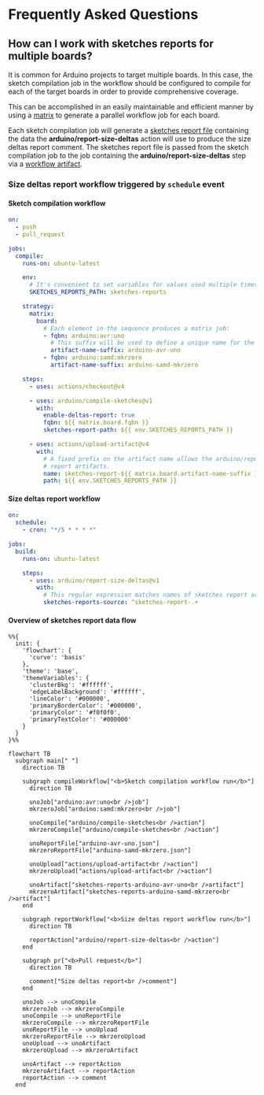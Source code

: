 # Frequently Asked Questions

## How can I work with sketches reports for multiple boards?

It is common for Arduino projects to target multiple boards. In this case, the sketch compilation job in the workflow should be configured to compile for each of the target boards in order to provide comprehensive coverage.

This can be accomplished in an easily maintainable and efficient manner by using a [matrix](https://docs.github.com/actions/using-workflows/workflow-syntax-for-github-actions#jobsjob_idstrategymatrix) to generate a parallel workflow job for each board.

Each sketch compilation job will generate a [sketches report file](https://github.com/arduino/compile-sketches#sketches-report-path) containing the data the **arduino/report-size-deltas** action will use to produce the size deltas report comment. The sketches report file is passed from the sketch compilation job to the job containing the **arduino/report-size-deltas** step via a [workflow artifact](https://docs.github.com/actions/using-workflows/storing-workflow-data-as-artifacts).

### Size deltas report workflow triggered by `schedule` event

#### Sketch compilation workflow

```yaml
on:
  - push
  - pull_request

jobs:
  compile:
    runs-on: ubuntu-latest

    env:
      # It's convenient to set variables for values used multiple times in the workflow.
      SKETCHES_REPORTS_PATH: sketches-reports

    strategy:
      matrix:
        board:
          # Each element in the sequence produces a matrix job:
          - fqbn: arduino:avr:uno
            # This suffix will be used to define a unique name for the sketches report artifact.
            artifact-name-suffix: arduino-avr-uno
          - fqbn: arduino:samd:mkrzero
            artifact-name-suffix: arduino-samd-mkrzero

    steps:
      - uses: actions/checkout@v4

      - uses: arduino/compile-sketches@v1
        with:
          enable-deltas-report: true
          fqbn: ${{ matrix.board.fqbn }}
          sketches-report-path: ${{ env.SKETCHES_REPORTS_PATH }}

      - uses: actions/upload-artifact@v4
        with:
          # A fixed prefix on the artifact name allows the arduino/report-size-deltas action to identify the sketches
          # report artifacts.
          name: sketches-report-${{ matrix.board.artifact-name-suffix }}
          path: ${{ env.SKETCHES_REPORTS_PATH }}
```

#### Size deltas report workflow

```yaml
on:
  schedule:
    - cron: "*/5 * * * *"

jobs:
  build:
    runs-on: ubuntu-latest

    steps:
      - uses: arduino/report-size-deltas@v1
        with:
          # This regular expression matches names of sketches report artifacts produced by sketch compilation workflow.
          sketches-reports-source: ^sketches-report-.+
```

#### Overview of sketches report data flow

```mermaid
%%{
  init: {
    'flowchart': {
      'curve': 'basis'
    },
    'theme': 'base',
    'themeVariables': {
      'clusterBkg': '#ffffff',
      'edgeLabelBackground': '#ffffff',
      'lineColor': '#000000',
      'primaryBorderColor': '#000000',
      'primaryColor': '#f0f0f0',
      'primaryTextColor': '#000000'
    }
  }
}%%

flowchart TB
  subgraph main[" "]
    direction TB

    subgraph compileWorkflow["<b>Sketch compilation workflow run</b>"]
      direction TB

      unoJob["arduino:avr:uno<br />job"]
      mkrzeroJob["arduino:samd:mkrzero<br />job"]

      unoCompile["arduino/compile-sketches<br />action"]
      mkrzeroCompile["arduino/compile-sketches<br />action"]

      unoReportFile["arduino-avr-uno.json"]
      mkrzeroReportFile["arduino-samd-mkrzero.json"]

      unoUpload["actions/upload-artifact<br />action"]
      mkrzeroUpload["actions/upload-artifact<br />action"]

      unoArtifact["sketches-reports-arduino-avr-uno<br />artifact"]
      mkrzeroArtifact["sketches-reports-arduino-samd-mkrzero<br />artifact"]
    end

    subgraph reportWorkflow["<b>Size deltas report workflow run</b>"]
      direction TB

      reportAction["arduino/report-size-deltas<br />action"]
    end

    subgraph pr["<b>Pull request</b>"]
      direction TB

      comment["Size deltas report<br />comment"]
    end

    unoJob --> unoCompile
    mkrzeroJob --> mkrzeroCompile
    unoCompile --> unoReportFile
    mkrzeroCompile --> mkrzeroReportFile
    unoReportFile --> unoUpload
    mkrzeroReportFile --> mkrzeroUpload
    unoUpload --> unoArtifact
    mkrzeroUpload --> mkrzeroArtifact

    unoArtifact --> reportAction
    mkrzeroArtifact --> reportAction
    reportAction --> comment
  end
```

